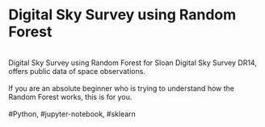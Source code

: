 # Digital Sky Survey using  Random Forest
<br />
Digital Sky Survey using Random Forest for Sloan Digital Sky Survey DR14, offers public data of space observations.
<br />
<br />
If you are an absolute beginner who is trying to understand how the Random Forest works, this is for you.
<br/>
<br/>
#Python, #jupyter-notebook, #sklearn
